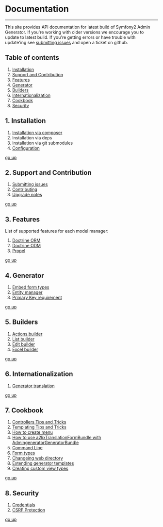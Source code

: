 # Documentation
---------------------------------------

This site provides API documentation for latest build of Symfony2 Admin Generator. 
If you're working with older versions we encourage you to update to latest build. 
If you're getting errors or have trouble with update'ing see [submitting issues][1] 
and open a ticket on github.

[1]: https://github.com/symfony2admingenerator/GeneratorBundle/blob/master/Resources/doc/support/submitting-issues.md

## Table of contents

1. [Installation][table-of-contents-1]
2. [Support and Contribution][table-of-contents-2]
3. [Features][table-of-contents-3]
4. [Generator][table-of-contents-4]
5. [Builders][table-of-contents-5]
6. [Internationalization][table-of-contents-6]
7. [Cookbook][table-of-contents-7]
8. [Security][table-of-contents-8]

[go-up]: https://github.com/symfony2admingenerator/GeneratorBundle/blob/master/Resources/doc/documentation.md#table-of-contents
[table-of-contents-1]: https://github.com/symfony2admingenerator/GeneratorBundle/blob/master/Resources/doc/documentation.md#1-installation
[table-of-contents-2]: https://github.com/symfony2admingenerator/GeneratorBundle/blob/master/Resources/doc/documentation.md#2-support-and-contribution
[table-of-contents-3]: https://github.com/symfony2admingenerator/GeneratorBundle/blob/master/Resources/doc/documentation.md#3-features
[table-of-contents-4]: https://github.com/symfony2admingenerator/GeneratorBundle/blob/master/Resources/doc/documentation.md#4-generator
[table-of-contents-5]: https://github.com/symfony2admingenerator/GeneratorBundle/blob/master/Resources/doc/documentation.md#5-builders
[table-of-contents-6]: https://github.com/symfony2admingenerator/GeneratorBundle/blob/master/Resources/doc/documentation.md#6-internationalization
[table-of-contents-7]: https://github.com/symfony2admingenerator/GeneratorBundle/blob/master/Resources/doc/documentation.md#7-cookbook
[table-of-contents-8]: https://github.com/symfony2admingenerator/GeneratorBundle/blob/master/Resources/doc/documentation.md#8-security

## 1. Installation

1. [Installation via composer][installation-1]
2. Installation via deps
3. Installation via git submodules
4. [Configuration][installation-4]

[go up][go-up]

[installation-1]: https://github.com/symfony2admingenerator/GeneratorBundle/blob/master/Resources/doc/installation/installation-via-composer.md
[installation-4]: https://github.com/symfony2admingenerator/GeneratorBundle/blob/master/Resources/doc/installation/configuration.md

## 2. Support and Contribution

1. [Submitting issues][support-and-contribution-1]
1. [Contributing][support-and-contribution-2]
1. [Upgrade notes][support-and-contribution-3]

[go up][go-up]

[support-and-contribution-1]: https://github.com/symfony2admingenerator/GeneratorBundle/blob/master/Resources/doc/support-and-contribution/submitting-issues.md
[support-and-contribution-2]: https://github.com/symfony2admingenerator/GeneratorBundle/blob/master/Resources/doc/support-and-contribution/contributing.md
[support-and-contribution-3]: https://github.com/symfony2admingenerator/GeneratorBundle/blob/master/Resources/doc/support-and-contribution/upgrade-notes.md

## 3. Features

List of supported features for each model manager:

1. [Doctrine ORM][features-1]
2. [Doctrine ODM][features-2]
3. [Propel][features-3]

[go up][go-up]

[features-1]: https://github.com/symfony2admingenerator/GeneratorBundle/blob/master/Resources/doc/features/doctrine-orm-features.md
[features-2]: https://github.com/symfony2admingenerator/GeneratorBundle/blob/master/Resources/doc/features/doctrine-odm-features.md
[features-3]: https://github.com/symfony2admingenerator/GeneratorBundle/blob/master/Resources/doc/features/propel-features.md

## 4. Generator

1. [Embed form types][generator-1]
2. [Entity manager][generator-2]
3. [Primary Key requirement][generator-3]

[generator-1]: https://github.com/symfony2admingenerator/AdmingeneratorGeneratorBundle/blob/master/Resources/doc/generator/embed-types.md
[generator-2]: https://github.com/symfony2admingenerator/AdmingeneratorGeneratorBundle/blob/master/Resources/doc/generator/entity-manager.md
[generator-3]: https://github.com/symfony2admingenerator/AdmingeneratorGeneratorBundle/blob/master/Resources/doc/generator/pk-requirement.md

[go up][go-up]

## 5. Builders

1. [Actions builder][builders-1]
2. [List builder][builders-2]
3. [Edit builder][builders-3]
4. [Excel builder][builders-4]

[builders-1]: https://github.com/symfony2admingenerator/AdmingeneratorGeneratorBundle/blob/master/Resources/doc/builders/actions-builder.md
[builders-2]: https://github.com/symfony2admingenerator/AdmingeneratorGeneratorBundle/blob/master/Resources/doc/builders/list-builder.md
[builders-3]: https://github.com/symfony2admingenerator/AdmingeneratorGeneratorBundle/blob/master/Resources/doc/builders/edit-builder.md
[builders-4]: https://github.com/symfony2admingenerator/AdmingeneratorGeneratorBundle/blob/master/Resources/doc/builders/excel-builder.md

[go up][go-up]

## 6. Internationalization

1. [Generator translation][internationalization-1]

[go up][go-up]

[internationalization-1]: https://github.com/symfony2admingenerator/AdmingeneratorGeneratorBundle/blob/master/Resources/doc/internationalization/generator-translation.md

## 7. Cookbook

1. [Controllers Tips and Tricks][cookbook-1]
2. [Templating Tips and Tricks][cookbook-2]
3. [How to create menu][cookbook-3]
4. [How to use a2lixTranslationFormBundle with AdmingeneratorGeneratorBundle][cookbook-4]
5. [Command Line][cookbook-5]
6. [Form types][cookbook-6]
7. [Changeing web directory][cookbook-7]
8. [Extending generator templates][cookbook-8]
9. [Creating custom view types][cookbook-9]

[go up][go-up]

[cookbook-1]: https://github.com/symfony2admingenerator/AdmingeneratorGeneratorBundle/blob/master/Resources/doc/cookbook/controllers.md
[cookbook-2]: https://github.com/symfony2admingenerator/AdmingeneratorGeneratorBundle/blob/master/Resources/doc/cookbook/templating.md
[cookbook-3]: https://github.com/symfony2admingenerator/AdmingeneratorGeneratorBundle/blob/master/Resources/doc/cookbook/menu.md
[cookbook-4]: https://github.com/symfony2admingenerator/AdmingeneratorGeneratorBundle/blob/master/Resources/doc/cookbook/a2lixTranslationFormBundle-integration.md
[cookbook-5]: https://github.com/symfony2admingenerator/AdmingeneratorGeneratorBundle/blob/master/Resources/doc/cookbook/commandLine.md
[cookbook-6]: https://github.com/symfony2admingenerator/AdmingeneratorGeneratorBundle/blob/master/Resources/doc/cookbook/formTypes.md
[cookbook-7]: https://github.com/symfony2admingenerator/AdmingeneratorGeneratorBundle/blob/master/Resources/doc/cookbook/changeing-web-directory.md
[cookbook-8]: https://github.com/symfony2admingenerator/AdmingeneratorGeneratorBundle/blob/master/Resources/doc/cookbook/extending-generator-templates.md
[cookbook-9]: https://github.com/symfony2admingenerator/AdmingeneratorGeneratorBundle/blob/master/Resources/doc/cookbook/custom-view-types.md

## 8. Security

1. [Credentials][security-1]
2. [CSRF Protection][security-2]

[go up][go-up]

[security-1]: https://github.com/symfony2admingenerator/AdmingeneratorGeneratorBundle/blob/master/Resources/doc/security/credentials.md
[security-2]: https://github.com/symfony2admingenerator/AdmingeneratorGeneratorBundle/blob/master/Resources/doc/security/csrf-protection.md
